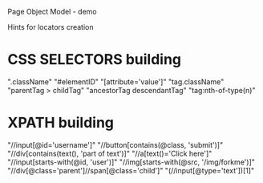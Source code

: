 Page Object Model - demo

Hints for locators creation

# CSS SELECTORS building
".className"
"#elementID"
"[attribute='value']"
"tag.className"
"parentTag > childTag"
"ancestorTag descendantTag"
"tag:nth-of-type(n)"

# XPATH building
"//input[@id='username']"
"//button[contains(@class, 'submit')]"
"//div[contains(text(), 'part of text')]"
"//a[text()='Click here']"
"//input[starts-with(@id, 'user')]"
"//img[starts-with(@src, '/img/forkme')]"
"//div[@class='parent']//span[@class='child']"
"(//input[@type='text'])[1]"